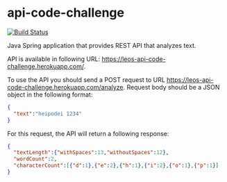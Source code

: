 # api-code-challenge

[![Build Status](https://travis-ci.com/Lionking93/api-code-challenge.svg?token=7N8fiZrCRSxcKJvrxxAq&branch=master)](https://travis-ci.com/Lionking93/api-code-challenge)

Java Spring application that provides REST API that analyzes text.

API is available in following URL: https://leos-api-code-challenge.herokuapp.com/.

To use the API you should send a POST request to URL https://leos-api-code-challenge.herokuapp.com/analyze. Request body should be a JSON object in the following format:

```json
{
  "text":"heipodei 1234"
}
```

For this request, the API will return a following response:

```json
{
  "textLength":{"withSpaces":13,"withoutSpaces":12},
  "wordCount":2,
  "characterCount":[{"d":1},{"e":2},{"h":1},{"i":2},{"o":1},{"p":1}]
}
```
